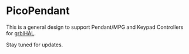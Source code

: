 # PicoPendant
This is a general design to support Pendant/MPG and Keypad Controllers for [grblHAL](https://github.com/grblHAL/core).

Stay tuned for updates.
